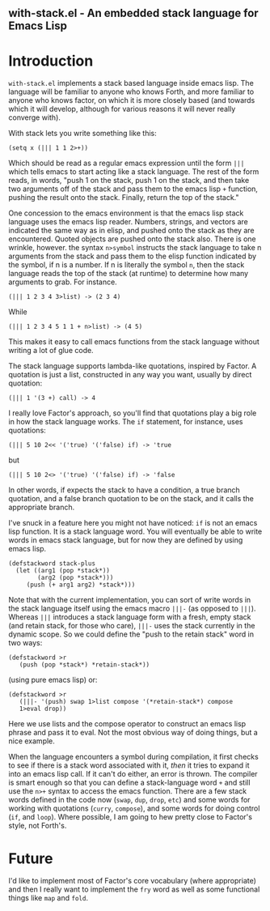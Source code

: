 with-stack.el - An embedded stack language for Emacs Lisp
---------------------------------------------------------

# Introduction #

`with-stack.el` implements a stack based language inside emacs lisp.
The language will be familiar to anyone who knows Forth, and more
familiar to anyone who knows factor, on which it is more closely based
(and towards which it will develop, although for various reasons it
will never really converge with).

With stack lets you write something like this:

    (setq x (||| 1 1 2>+))	 

Which should be read as a regular emacs expression until the form
`|||` which tells emacs to start acting like a stack language.  The
rest of the form reads, in words, "push 1 on the stack, push 1 on the
stack, and then take two arguments off of the stack and pass them to
the emacs lisp `+` function, pushing the result onto the stack.
Finally, return the top of the stack."

One concession to the emacs environment is that the emacs lisp stack
language uses the emacs lisp reader.  Numbers, strings, and vectors
are indicated the same way as in elisp, and pushed onto the stack as
they are encountered.  Quoted objects are pushed onto the stack also.
There is one wrinkle, however.  the syntax `n>symbol` instructs the
stack language to take n arguments from the stack and pass them to the
elisp function indicated by the symbol, if n is a number.  If n is
literally the symbol `n`, then the stack language reads the top of the
stack (at runtime) to determine how many arguments to grab.  For
instance.

    (||| 1 2 3 4 3>list) -> (2 3 4)

While 

    (||| 1 2 3 4 5 1 1 + n>list) -> (4 5)

This makes it easy to call emacs functions from the stack language
without writing a lot of glue code.

The stack language supports lambda-like quotations, inspired by
Factor.  A quotation is just a list, constructed in any way you want,
usually by direct quotation:

    (||| 1 '(3 +) call) -> 4

I really love Factor's approach, so you'll find that quotations play a
big role in how the stack language works.  The `if` statement, for
instance, uses quotations:

    (||| 5 10 2<< '('true) '('false) if) -> 'true

but 

    (||| 5 10 2<> '('true) '('false) if) -> 'false

In other words, if expects the stack to have a condition, a true
branch quotation, and a false branch quotation to be on the stack, and
it calls the appropriate branch.

I've snuck in a feature here you might not have noticed: `if` is not
an emacs lisp function.  It is a stack language word.  You will
eventually be able to write words in emacs stack language, but for now
they are defined by using emacs lisp.


    (defstackword stack-plus 
      (let ((arg1 (pop *stack*))
            (arg2 (pop *stack*)))
         (push (+ arg1 arg2) *stack*)))

Note that with the current implementation, you can sort of write
words in the stack language itself using the emacs macro `|||-` (as
opposed to `|||`).  Whereas `|||` introduces a stack language form
with a fresh, empty stack (and retain stack, for those who care),
`|||-` uses the stack currently in the dynamic scope.  So we could
define the "push to the retain stack" word in two ways:

    (defstackword >r 
       (push (pop *stack*) *retain-stack*))

(using pure emacs lisp) or:

    (defstackword >r 
       (|||- '(push) swap 1>list compose '(*retain-stack*) compose
       1>eval drop))

Here we use lists and the compose operator to construct an emacs lisp
phrase and pass it to eval.  Not the most obvious way of doing things,
but a nice example.

When the language encounters a symbol during compilation, it first
checks to see if there is a stack word associated with it, _then_ it
tries to expand it into an emacs lisp call.  If it can't do either, an
error is thrown.  The compiler is smart enough so that you can define
a stack-language word `+` and still use the `n>+` syntax to access the
emacs function.  There are a few stack words defined in the code now
(`swap`, `dup`, `drop`, `etc`) and some words for working with
quotations (`curry`, `compose`), and some words for doing control
(`if`, and `loop`).  Where possible, I am going to hew pretty close to
Factor's style, not Forth's.

# Future #

I'd like to implement most of Factor's core vocabulary (where
appropriate) and then I really want to implement the `fry` word as
well as some functional things like `map` and `fold`.